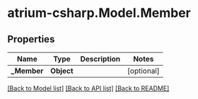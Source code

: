 # atrium-csharp.Model.Member
## Properties

Name | Type | Description | Notes
------------ | ------------- | ------------- | -------------
**_Member** | **Object** |  | [optional] 

[[Back to Model list]](../README.md#documentation-for-models) [[Back to API list]](../README.md#documentation-for-api-endpoints) [[Back to README]](../README.md)

